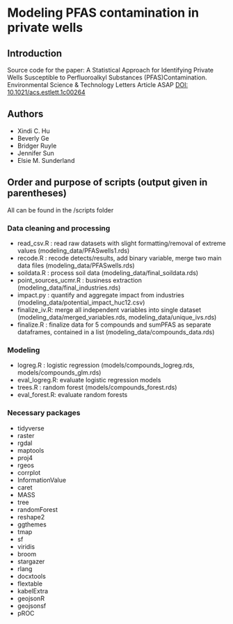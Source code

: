 # Modeling PFAS contamination in private wells
## Introduction
Source code for the paper:
A Statistical Approach for Identifying Private Wells Susceptible to Perfluoroalkyl Substances (PFAS)Contamination.
Environmental Science & Technology Letters Article ASAP
[DOI: 10.1021/acs.estlett.1c00264](https://pubs.acs.org/doi/10.1021/acs.estlett.1c00264)

## Authors
* Xindi C. Hu
* Beverly Ge
* Bridger Ruyle
* Jennifer Sun
* Elsie M. Sunderland

##  Order and purpose of scripts (output given in parentheses)
All can be found in the /scripts folder
### Data cleaning and processing
- read_csv.R   : read raw datasets with slight formatting/removal of extreme values
								 (modeling_data/PFASwells1.rds)
- recode.R     : recode detects/results, add binary variable, merge two main data files
						 		 (modeling_data/PFASwells.rds)
- soildata.R   : process soil data 
							 	 (modeling_data/final_soildata.rds)
- point_sources_ucmr.R   : business extraction 
							 	 (modeling_data/final_industries.rds)
- impact.py    : quantify and aggregate impact from industries
                                (modeling_data/potential_impact_huc12.csv)
- finalize_iv.R: merge all independent variables into single dataset
                 (modeling_data/merged_variables.rds, modeling_data/unique_ivs.rds)  
- finalize.R   : finalize data for 5 compounds and sumPFAS as separate dataframes, contained in a list
                 (modeling_data/compounds_data.rds)

### Modeling
- logreg.R     : logistic regression
                 (models/compounds_logreg.rds, models/compounds_glm.rds)
- eval_logreg.R: evaluate logistic regression models
- trees.R      : random forest
                 (models/compounds_forest.rds)
- eval_forest.R: evaluate random forests

### Necessary packages
- tidyverse
- raster
- rgdal
- maptools
- proj4
- rgeos
- corrplot
- InformationValue
- caret
- MASS
- tree
- randomForest
- reshape2
- ggthemes
- tmap
- sf
- viridis
- broom
- stargazer
- rlang
- docxtools
- flextable
- kabelExtra
- geojsonR
- geojsonsf
- pROC






